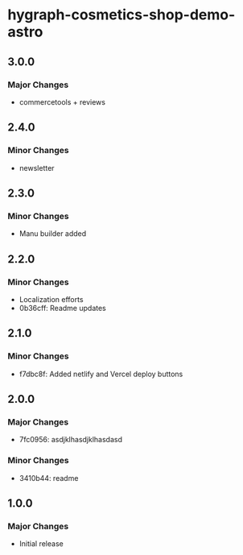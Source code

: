# hygraph-cosmetics-shop-demo-astro

## 3.0.0

### Major Changes

- commercetools + reviews

## 2.4.0

### Minor Changes

- newsletter

## 2.3.0

### Minor Changes

- Manu builder added

## 2.2.0

### Minor Changes

- Localization efforts
- 0b36cff: Readme updates

## 2.1.0

### Minor Changes

- f7dbc8f: Added netlify and Vercel deploy buttons

## 2.0.0

### Major Changes

- 7fc0956: asdjklhasdjklhasdasd

### Minor Changes

- 3410b44: readme

## 1.0.0

### Major Changes

- Initial release
